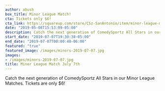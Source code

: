 ```yaml
---
author: abush
box_title: Minor League Match!
cta: Tickets only $6!
cta_link: https://squareup.com/store/CSz-SanAntonio/item/minor-league-match-july
date: "2019-05-08T15:53:09-05:00"
description: Catch the next generation of ComedySportz All Stars in our Minor League Matches.
start_date: "2019-07-07T19:30:38-05:00"
end_date: "2019-07-07T00:00:40-06:00"
featured: "true"
featured_image: /images/minors-2019-07-07.jpg
images:
- /images/minors-2019-07-07.jpg
title: Minor League Match July 7th
---
```


Catch the next generation of ComedySportz All Stars in our Minor League Matches.
Tickets are only $6!
